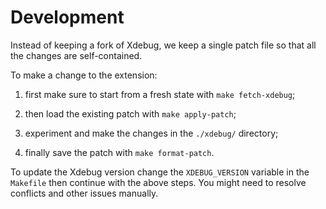 # Development

Instead of keeping a fork of Xdebug, we keep a single patch file so that all the changes are self-contained.

To make a change to the extension:

1. first make sure to start from a fresh state with `make fetch-xdebug`;

2. then load the existing patch with `make apply-patch`;

3. experiment and make the changes in the `./xdebug/` directory;

4. finally save the patch with `make format-patch`.

To update the Xdebug version change the `XDEBUG_VERSION` variable in the `Makefile` then continue with the above steps. You might need to resolve conflicts and other issues manually.
